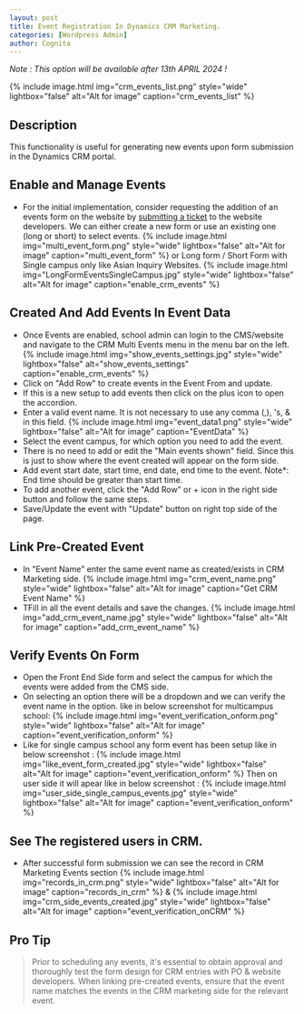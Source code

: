 ```yaml
---
layout: post
title: Event Registration In Dynamics CRM Marketing.
categories: [Wordpress Admin]
author: Cognita
---
```

*Note : This option will be available after 13th APRIL 2024 !*

{% include image.html img="crm_events_list.png" style="wide" lightbox="false" alt="Alt for image" caption="crm_events_list" %}


## Description
This functionality is useful for generating new events upon form submission in the Dynamics CRM portal.


## Enable and Manage Events 

- For the initial implementation, consider requesting the addition of an events form on the website by <a href="https://web-support.cognita.com"> submitting a ticket</a> to the website developers. We can either create a new form or use an existing one (long or short) to select events.
   {% include image.html img="multi_event_form.png" style="wide" lightbox="false" alt="Alt for image" caption="multi_event_form" %}
   or Long form / Short Form with Single campus only like Asian Inquiry Websites.
   {% include image.html img="LongFormEventsSingleCampus.jpg" style="wide" lightbox="false" alt="Alt for image" caption="enable_crm_events" %}

## Created And Add Events In Event Data

- Once Events are enabled, school admin can login to the CMS/website and navigate to the CRM Multi Events menu in the menu bar on the left.
   {% include image.html img="show_events_settings.jpg" style="wide" lightbox="false" alt="show_events_settings" caption="enable_crm_events" %}
-  Click on "Add Row" to create events in the Event From and update.
- If this is a new setup to add events then click on the plus icon to open the accordion.
- Enter a valid event name. It is not necessary to use any comma (,), 's, & in this field.
   {% include image.html img="event_data1.png" style="wide" lightbox="false" alt="Alt for image" caption="EventData" %}
- Select the event campus, for which option you need to add the event.
- There is no need to add or edit the "Main events shown" field. Since this is just to show where the event created will appear on the form side.
- Add event start date, start time, end date, end time to the event. Note*: End time should be greater than start time.
- To add another event, click the "Add Row" or + icon in the right side button and follow the same steps.
- Save/Update the event with "Update" button on right top side of the page.

## Link Pre-Created Event
- In "Event Name" enter the same event name as created/exists in CRM Marketing side.
   {% include image.html img="crm_event_name.png" style="wide" lightbox="false" alt="Alt for image" caption="Get CRM Event Name" %}
- TFill in all the event details and save the changes.
   {% include image.html img="add_crm_event_name.jpg" style="wide" lightbox="false" alt="Alt for image" caption="add_crm_event_name" %}

## Verify Events On Form
- Open the Front End Side form and select the campus for which the events were added from the CMS side.
- On selecting an option there will be a dropdown and we can verify the event name in the option.
  like in below screenshot for multicampus school:
  {% include image.html img="event_verification_onform.png" style="wide" lightbox="false" alt="Alt for image" caption="event_verification_onform" %}
- Like for single campus school any form event has been setup like in below screenshot :
  {% include image.html img="like_event_form_created.jpg" style="wide" lightbox="false" alt="Alt for image" caption="event_verification_onform" %}
  Then on user side it will apear like in below screenshot :
  {% include image.html img="user_side_single_campus_events.jpg" style="wide" lightbox="false" alt="Alt for image" caption="event_verification_onform" %}

## See The registered users in CRM.

- After successful form submission we can see the record in CRM Marketing Events section
   {% include image.html img="records_in_crm.png" style="wide" lightbox="false" alt="Alt for image" caption="records_in_crm" %}
 &
   {% include image.html img="crm_side_events_created.jpg" style="wide" lightbox="false" alt="Alt for image" caption="event_verification_onCRM" %}
   
   



## Pro Tip
> Prior to scheduling any events, it's essential to obtain approval and thoroughly test the form design for CRM entries with PO & website developers. When linking pre-created events, ensure that the event name matches the events in the CRM marketing side for the relevant event.
